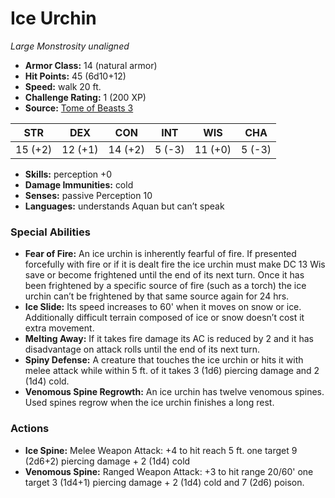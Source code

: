# Ice Urchin

*Large* *Monstrosity* *unaligned*

- **Armor Class:** 14 (natural armor)
- **Hit Points:** 45 (6d10+12)
- **Speed:** walk 20 ft.
- **Challenge Rating:** 1 (200 XP)
- **Source:** [Tome of Beasts 3](https://koboldpress.com/kpstore/product/tome-of-beasts-2-for-5th-edition/)

| STR | DEX | CON | INT | WIS | CHA |
| --- | --- | --- | --- | --- | --- |
| 15 (+2) | 12 (+1) | 14 (+2) | 5 (-3) | 11 (+0) | 5 (-3) |

- **Skills:** perception +0
- **Damage Immunities:** cold
- **Senses:** passive Perception 10
- **Languages:** understands Aquan but can’t speak
### Special Abilities
- **Fear of Fire:** An ice urchin is inherently fearful of fire. If presented forcefully with fire or if it is dealt fire the ice urchin must make DC 13 Wis save or become frightened until the end of its next turn. Once it has been frightened by a specific source of fire (such as a torch) the ice urchin can’t be frightened by that same source again for 24 hrs.
- **Ice Slide:** Its speed increases to 60' when it moves on snow or ice. Additionally difficult terrain composed of ice or snow doesn’t cost it extra movement.
- **Melting Away:** If it takes fire damage its AC is reduced by 2 and it has disadvantage on attack rolls until the end of its next turn.
- **Spiny Defense:** A creature that touches the ice urchin or hits it with melee attack while within 5 ft. of it takes 3 (1d6) piercing damage and 2 (1d4) cold.
- **Venomous Spine Regrowth:** An ice urchin has twelve venomous spines. Used spines regrow when the ice urchin finishes a long rest.
### Actions
- **Ice Spine:** Melee Weapon Attack: +4 to hit reach 5 ft. one target 9 (2d6+2) piercing damage + 2 (1d4) cold
- **Venomous Spine:** Ranged Weapon Attack: +3 to hit range 20/60' one target 3 (1d4+1) piercing damage + 2 (1d4) cold and 7 (2d6) poison.
